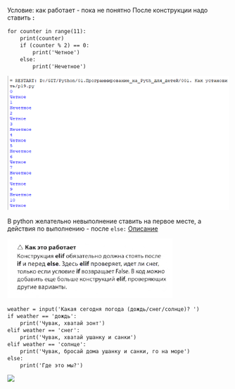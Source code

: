 Условие: как работает - пока не понятно 
После конструкции надо ставить **:**

```
for сounter in range(11):
    print(сounter)
    if (сounter % 2) == 0:
        print('Четное')
    else:
        print('Нечетное')	
```

![](../../01.Программирование_на_Pyth_для_детей/_Pictures/Pasted_image_20250304192147.png)

В python желательно невыполнение ставить на первое месте, а действия по выполнению - после ```else:```
[Описание](../Input/Описание.md)

![](../../01.Программирование_на_Pyth_для_детей/_Pictures/Pasted_image_20250304203645.png)
```
weather = input('Какая сегодня погода (дождь/снег/солнце)? ')
if weather == 'дождь':
    print('Чувак, хватай зонт')
elif weather == 'снег':
    print('Чувак, хватай ушанку и санки')
elif weather == 'солнце':
    print('Чувак, бросай дома ушанку и санки, го на море')
else:
    print('Где это мы?')
```

![](../_Pictures/Pasted_image_20250304203533.png)